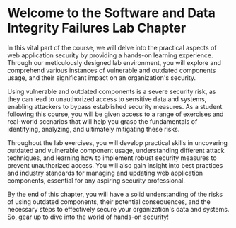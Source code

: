 # Welcome to the Software and Data Integrity Failures Lab Chapter

In this vital part of the course, we will delve into the practical aspects of web application security by providing a hands-on learning experience. Through our meticulously designed lab environment, you will explore and comprehend various instances of vulnerable and outdated components usage, and their significant impact on an organization's security.

Using vulnerable and outdated components is a severe security risk, as they can lead to unauthorized access to sensitive data and systems, enabling attackers to bypass established security measures. As a student following this course, you will be given access to a range of exercises and real-world scenarios that will help you grasp the fundamentals of identifying, analyzing, and ultimately mitigating these risks.

Throughout the lab exercises, you will develop practical skills in uncovering outdated and vulnerable component usage, understanding different attack techniques, and learning how to implement robust security measures to prevent unauthorized access. You will also gain insight into best practices and industry standards for managing and updating web application components, essential for any aspiring security professional.

By the end of this chapter, you will have a solid understanding of the risks of using outdated components, their potential consequences, and the necessary steps to effectively secure your organization's data and systems. So, gear up to dive into the world of hands-on security!
